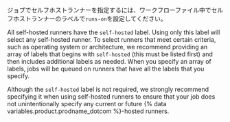 ジョブでセルフホストランナーを指定するには、ワークフローファイル中でセルフホストランナーのラベルで`runs-on`を設定してください。

All self-hosted runners have the `self-hosted` label. Using only this label will select any self-hosted runner. To select runners that meet certain criteria, such as operating system or architecture, we recommend providing an array of labels that begins with `self-hosted` (this must be listed first) and then includes additional labels as needed. When you specify an array of labels, jobs will be queued on runners that have all the labels that you specify.

Although the `self-hosted` label is not required, we strongly recommend specifying it when using self-hosted runners to ensure that your job does not unintentionally specify any current or future {% data variables.product.prodname_dotcom %}-hosted runners.
